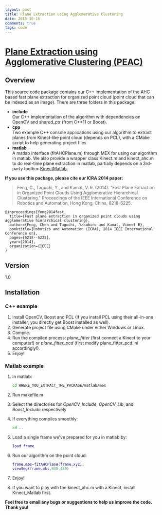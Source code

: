 ```yaml
---
layout: post
title: Plane Extraction using Agglomerative Clustering
date: 2015-10-16
comments: true
tags: code
---
```


# [Plane Extraction using Agglomerative Clustering (PEAC)](http://www.merl.com/research/license)

## Overview

This source code package contains our C++ implementation of the AHC based fast plane extraction for organized point cloud (point cloud that can be indexed as an image). There are three folders in this package:

* **include**  
    Our C++ implementation of the algorithm with dependencies on OpenCV and shared_ptr (from C++11 or Boost).
* **cpp**  
    Two example C++ console applications using our algorithm to extract planes from Kinect-like point cloud (depends on PCL), with a CMake script to help generating project files.
* **matlab**  
    A matlab interface (fitAHCPlane.m) through MEX for using our algorithm in matlab. We also provide a wrapper class Kinect.m and kinect_ahc.m to do real-time plane extraction in matlab, partially depends on a 3rd-party toolbox [KinectMatlab](http://www.mathworks.com/matlabcentral/fileexchange/30242-kinect-matlab).
    
**If you use this package, please cite our ICRA 2014 paper:**  

> Feng, C., Taguchi, Y., and Kamat, V. R. (2014). "Fast Plane Extraction in Organized Point Clouds Using Agglomerative Hierarchical Clustering." Proceedings of the IEEE International Conference on Robotics and Automation, Hong Kong, China, 6218-6225.

```
@inproceedings{feng2014fast,
  title={Fast plane extraction in organized point clouds using agglomerative hierarchical clustering},
  author={Feng, Chen and Taguchi, Yasuhiro and Kamat, Vineet R},
  booktitle={Robotics and Automation (ICRA), 2014 IEEE International Conference on},
  pages={6218--6225},
  year={2014},
  organization={IEEE}
}
```

## Version

1.0

## Installation

### C++ example
1. Install OpenCV, Boost and PCL (If you install PCL using their all-in-one installer, you directly get Boost installed as well).
2. Generate project file using CMake under either Windows or Linux.
3. Compile.
4. Run the compiled process: *plane_fitter* (first connect a Kinect to your computer!) or *plane_fitter_pcd* (first modify plane_fitter_pcd.ini accordingly!).
5. Enjoy!

### Matlab example
1. In matlab:

	```bash
	cd WHERE_YOU_EXTRACT_THE_PACKAGE/matlab/mex
	```
2. Run makefile.m
3. Select the directories for *OpenCV_Include*, *OpenCV_Lib*, and *Boost_Include* respectively
4. If everything compiles smoothly:

	```bash
	cd ..
	```
5. Load a single frame we've prepared for you in matlab by:

	```matlab
	load frame
	```
6. Run our algorithm on the point cloud:

	```matlab
	frame.mbs=fitAHCPlane(frame.xyz);
	viewSeg(frame.mbs,640,480)
	```
7. Enjoy!
8. If you want to play with the kinect_ahc.m with a Kinect, install Kinect_Matlab first.

**Feel free to email any bugs or suggestions to help us improve the code. Thank you!**